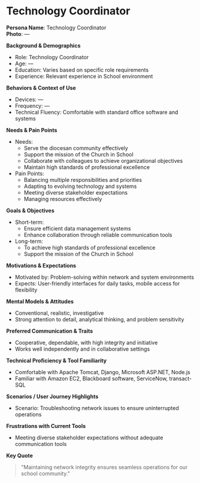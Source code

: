 # Technology Coordinator

**Persona Name**: Technology Coordinator  
**Photo**: —  

**Background & Demographics**  
- Role: Technology Coordinator  
- Age: —  
- Education: Varies based on specific role requirements  
- Experience: Relevant experience in School environment  

**Behaviors & Context of Use**  
- Devices: —  
- Frequency: —  
- Technical Fluency: Comfortable with standard office software and systems  

**Needs & Pain Points**  
- Needs:  
  - Serve the diocesan community effectively  
  - Support the mission of the Church in School  
  - Collaborate with colleagues to achieve organizational objectives  
  - Maintain high standards of professional excellence  
- Pain Points:  
  - Balancing multiple responsibilities and priorities  
  - Adapting to evolving technology and systems  
  - Meeting diverse stakeholder expectations  
  - Managing resources effectively  

**Goals & Objectives**  
- Short-term:  
  - Ensure efficient data management systems  
  - Enhance collaboration through reliable communication tools  
- Long-term:  
  - To achieve high standards of professional excellence  
  - Support the mission of the Church in School  

**Motivations & Expectations**  
- Motivated by: Problem-solving within network and system environments  
- Expects: User-friendly interfaces for daily tasks, mobile access for flexibility  

**Mental Models & Attitudes**  
- Conventional, realistic, investigative  
- Strong attention to detail, analytical thinking, and problem sensitivity  

**Preferred Communication & Traits**  
- Cooperative, dependable, with high integrity and initiative  
- Works well independently and in collaborative settings  

**Technical Proficiency & Tool Familiarity**  
- Comfortable with Apache Tomcat, Django, Microsoft ASP.NET, Node.js  
- Familiar with Amazon EC2, Blackboard software, ServiceNow, transact-SQL  

**Scenarios / User Journey Highlights**  
- Scenario: Troubleshooting network issues to ensure uninterrupted operations  

**Frustrations with Current Tools**  
- Meeting diverse stakeholder expectations without adequate communication tools  

**Key Quote**  
> "Maintaining network integrity ensures seamless operations for our school community."  